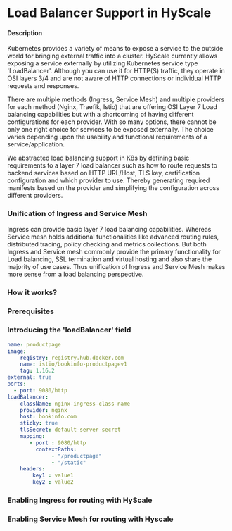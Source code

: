 # Load Balancer Support in HyScale
#### Description
Kubernetes provides a variety of means to expose a service to the outside world for bringing external traffic into a cluster. 
HyScale currently allows exposing a service externally by utilizing Kubernetes service type 'LoadBalancer'.
Although you can use it for HTTP(S) traffic, they operate in OSI layers 3/4 and are not aware of HTTP connections or 
individual HTTP requests and responses.

There are multiple methods (Ingress, Service Mesh)  and multiple providers for each method (Nginx, Traefik, Istio) that
are offering OSI Layer 7 Load balancing capabilities but with a shortcoming of having different configurations for each provider.
With so many options, there cannot be only one right choice for services to be exposed externally. 
The choice varies depending upon the usability and functional requirements of a service/application.

We abstracted load balancing support in K8s by defining basic requirements to a layer 7 load balancer such as how to route 
requests to backend services based on HTTP URL/Host, TLS key, certification configuration and which provider to use. 
Thereby generating required manifests based on the provider and simplifying the configuration across different providers.


### Unification of Ingress and Service Mesh
Ingress can provide basic layer 7 load balancing capabilities. Whereas Service mesh holds additional functionalities like advanced routing rules, distributed tracing, policy checking and metrics collections.
But both Ingress and Service mesh commonly provide the primary functionality for Load balancing, SSL termination and virtual hosting and also share the majority of use cases.
Thus unification of Ingress and Service Mesh makes more sense from a load balancing perspective.

### How it works?

### Prerequisites

### Introducing the 'loadBalancer' field 
```yaml
name: productpage
image:
    registry: registry.hub.docker.com
    name: istio/bookinfo-productpagev1
    tag: 1.16.2
external: true
ports:
  - port: 9080/http
loadBalancer:
    className: nginx-ingress-class-name
    provider: nginx
    host: bookinfo.com
    sticky: true
    tlsSecret: default-server-secret
    mapping:
       - port : 9080/http
         contextPaths:
              - "/productpage"
              - "/static"      
    headers:
        key1 : value1
        key2 : value2
```

### Enabling Ingress for routing with HyScale

### Enabling Service Mesh for routing with Hyscale
